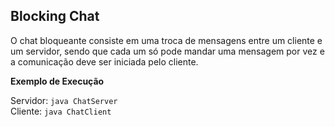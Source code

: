 ## Blocking Chat
O chat bloqueante consiste em uma troca de mensagens entre um cliente e um servidor, sendo que cada um só pode mandar uma mensagem por vez e a comunicação deve ser iniciada pelo cliente.
<p><b>Exemplo de Execução</b></p>
<p>Servidor: <code>java ChatServer</code><br>
Cliente: <code>java ChatClient</code></p>